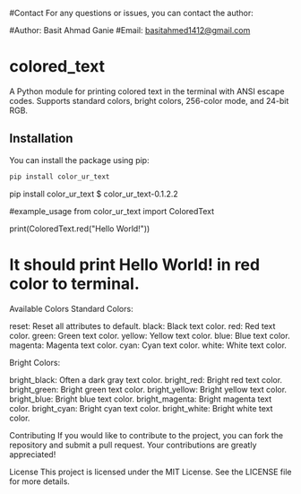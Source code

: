 #Contact
For any questions or issues, you can contact the author:

#Author: Basit Ahmad Ganie
#Email: basitahmed1412@gmail.com

# colored_text

A Python module for printing colored text in the terminal with ANSI escape codes. Supports standard colors, bright colors, 256-color mode, and 24-bit RGB.

## Installation

You can install the package using pip:
```bash
pip install color_ur_text
```
pip install color_ur_text
$ color_ur_text-0.1.2.2

#example_usage
from color_ur_text import ColoredText

print(ColoredText.red("Hello World!"))

# It should print Hello World! in red color to terminal.

Available Colors
Standard Colors:

reset: Reset all attributes to default.
black: Black text color.
red: Red text color.
green: Green text color.
yellow: Yellow text color.
blue: Blue text color.
magenta: Magenta text color.
cyan: Cyan text color.
white: White text color.

Bright Colors:

bright_black: Often a dark gray text color.
bright_red: Bright red text color.
bright_green: Bright green text color.
bright_yellow: Bright yellow text color.
bright_blue: Bright blue text color.
bright_magenta: Bright magenta text color.
bright_cyan: Bright cyan text color.
bright_white: Bright white text color.

Contributing
If you would like to contribute to the project, you can fork the repository and submit a pull request. Your contributions are greatly appreciated!

License
This project is licensed under the MIT License. See the LICENSE file for more details.
